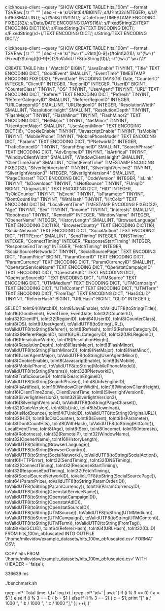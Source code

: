 clickhouse-client --query "SHOW CREATE TABLE hits_100m" --format TSVRaw | tr '`' '"' | sed -r -e 's/U?Int64/BIGINT/; s/U?Int32/INTEGER/; s/U?Int16/SMALLINT/; s/U?Int8/TINYINT/; s/DateTime/TIMESTAMP ENCODING FIXED(32)/; s/Date/DATE ENCODING DAYS(16)/; s/FixedString\(2\)/TEXT ENCODING DICT(16)/; s/FixedString\(3\)/TEXT ENCODING DICT/; s/FixedString\(\d+\)/TEXT ENCODING DICT/; s/String/TEXT ENCODING DICT/;'

clickhouse-client --query "SHOW CREATE TABLE hits_100m" --format TSVRaw | tr '`' '"' | sed -r -e 's/"(\w+)" U?Int([0-9]+)/toInt\2(\1)/; s/"(\w+)" (Fixed)?String(\([0-9]+\))?/toValidUTF8(toString(\1))/; s/"(\w+)" \w+/\1/'


CREATE TABLE hits
(
    "WatchID" BIGINT, 
    "JavaEnable" TINYINT, 
    "Title" TEXT ENCODING DICT, 
    "GoodEvent" SMALLINT, 
    "EventTime" TIMESTAMP ENCODING FIXED(32), 
    "EventDate" ENCODING DAYS(16) Date, 
    "CounterID" INTEGER, 
    "ClientIP" INTEGER, 
    "RegionID" INTEGER, 
    "UserID" BIGINT, 
    "CounterClass" TINYINT, 
    "OS" TINYINT, 
    "UserAgent" TINYINT, 
    "URL" TEXT ENCODING DICT, 
    "Referer" TEXT ENCODING DICT, 
    "Refresh" TINYINT, 
    "RefererCategoryID" SMALLINT, 
    "RefererRegionID" INTEGER, 
    "URLCategoryID" SMALLINT, 
    "URLRegionID" INTEGER, 
    "ResolutionWidth" SMALLINT, 
    "ResolutionHeight" SMALLINT, 
    "ResolutionDepth" TINYINT, 
    "FlashMajor" TINYINT, 
    "FlashMinor" TINYINT, 
    "FlashMinor2" TEXT ENCODING DICT, 
    "NetMajor" TINYINT, 
    "NetMinor" TINYINT, 
    "UserAgentMajor" SMALLINT, 
    "UserAgentMinor" TEXT ENCODING DICT(16), 
    "CookieEnable" TINYINT, 
    "JavascriptEnable" TINYINT, 
    "IsMobile" TINYINT, 
    "MobilePhone" TINYINT, 
    "MobilePhoneModel" TEXT ENCODING DICT, 
    "Params" TEXT ENCODING DICT, 
    "IPNetworkID" INTEGER, 
    "TraficSourceID" TINYINT, 
    "SearchEngineID" SMALLINT, 
    "SearchPhrase" TEXT ENCODING DICT, 
    "AdvEngineID" TINYINT, 
    "IsArtifical" TINYINT, 
    "WindowClientWidth" SMALLINT, 
    "WindowClientHeight" SMALLINT, 
    "ClientTimeZone" SMALLINT, 
    "ClientEventTime" TIMESTAMP ENCODING FIXED(32), 
    "SilverlightVersion1" TINYINT, 
    "SilverlightVersion2" TINYINT, 
    "SilverlightVersion3" INTEGER, 
    "SilverlightVersion4" SMALLINT, 
    "PageCharset" TEXT ENCODING DICT, 
    "CodeVersion" INTEGER, 
    "IsLink" TINYINT, 
    "IsDownload" TINYINT, 
    "IsNotBounce" TINYINT, 
    "FUniqID" BIGINT, 
    "OriginalURL" TEXT ENCODING DICT, 
    "HID" INTEGER, 
    "IsOldCounter" TINYINT, 
    "IsEvent" TINYINT, 
    "IsParameter" TINYINT, 
    "DontCountHits" TINYINT, 
    "WithHash" TINYINT, 
    "HitColor" TEXT ENCODING DICT(8), 
    "LocalEventTime" TIMESTAMP ENCODING FIXED(32), 
    "Age" TINYINT, 
    "Sex" TINYINT, 
    "Income" TINYINT, 
    "Interests" SMALLINT, 
    "Robotness" TINYINT, 
    "RemoteIP" INTEGER, 
    "WindowName" INTEGER, 
    "OpenerName" INTEGER, 
    "HistoryLength" SMALLINT, 
    "BrowserLanguage" TEXT ENCODING DICT(16), 
    "BrowserCountry" TEXT ENCODING DICT(16), 
    "SocialNetwork" TEXT ENCODING DICT, 
    "SocialAction" TEXT ENCODING DICT, 
    "HTTPError" SMALLINT, 
    "SendTiming" INTEGER, 
    "DNSTiming" INTEGER, 
    "ConnectTiming" INTEGER, 
    "ResponseStartTiming" INTEGER, 
    "ResponseEndTiming" INTEGER, 
    "FetchTiming" INTEGER, 
    "SocialSourceNetworkID" TINYINT, 
    "SocialSourcePage" TEXT ENCODING DICT, 
    "ParamPrice" BIGINT, 
    "ParamOrderID" TEXT ENCODING DICT, 
    "ParamCurrency" TEXT ENCODING DICT, 
    "ParamCurrencyID" SMALLINT, 
    "OpenstatServiceName" TEXT ENCODING DICT, 
    "OpenstatCampaignID" TEXT ENCODING DICT, 
    "OpenstatAdID" TEXT ENCODING DICT, 
    "OpenstatSourceID" TEXT ENCODING DICT, 
    "UTMSource" TEXT ENCODING DICT, 
    "UTMMedium" TEXT ENCODING DICT, 
    "UTMCampaign" TEXT ENCODING DICT, 
    "UTMContent" TEXT ENCODING DICT, 
    "UTMTerm" TEXT ENCODING DICT, 
    "FromTag" TEXT ENCODING DICT, 
    "HasGCLID" TINYINT, 
    "RefererHash" BIGINT, 
    "URLHash" BIGINT, 
    "CLID" INTEGER
);

SELECT 
    toInt64(WatchID), 
    toInt8(JavaEnable), 
    toValidUTF8(toString(Title)), 
    toInt16(GoodEvent), 
    EventTime, 
    EventDate, 
    toInt32(CounterID), 
    toInt32(ClientIP), 
    toInt32(RegionID), 
    toInt64(UserID), 
    toInt8(CounterClass), 
    toInt8(OS), 
    toInt8(UserAgent), 
    toValidUTF8(toString(URL)), 
    toValidUTF8(toString(Referer)), 
    toInt8(Refresh), 
    toInt16(RefererCategoryID), 
    toInt32(RefererRegionID), 
    toInt16(URLCategoryID), 
    toInt32(URLRegionID), 
    toInt16(ResolutionWidth), 
    toInt16(ResolutionHeight), 
    toInt8(ResolutionDepth), 
    toInt8(FlashMajor), 
    toInt8(FlashMinor), 
    toValidUTF8(toString(FlashMinor2)), 
    toInt8(NetMajor), 
    toInt8(NetMinor), 
    toInt16(UserAgentMajor), 
    toValidUTF8(toString(UserAgentMinor)), 
    toInt8(CookieEnable), 
    toInt8(JavascriptEnable), 
    toInt8(IsMobile), 
    toInt8(MobilePhone), 
    toValidUTF8(toString(MobilePhoneModel)), 
    toValidUTF8(toString(Params)), 
    toInt32(IPNetworkID), 
    toInt8(TraficSourceID), 
    toInt16(SearchEngineID), 
    toValidUTF8(toString(SearchPhrase)), 
    toInt8(AdvEngineID), 
    toInt8(IsArtifical), 
    toInt16(WindowClientWidth), 
    toInt16(WindowClientHeight), 
    toInt16(ClientTimeZone), 
    ClientEventTime, 
    toInt8(SilverlightVersion1), 
    toInt8(SilverlightVersion2), 
    toInt32(SilverlightVersion3), 
    toInt16(SilverlightVersion4), 
    toValidUTF8(toString(PageCharset)), 
    toInt32(CodeVersion), 
    toInt8(IsLink), 
    toInt8(IsDownload), 
    toInt8(IsNotBounce), 
    toInt64(FUniqID), 
    toValidUTF8(toString(OriginalURL)), 
    toInt32(HID), 
    toInt8(IsOldCounter), 
    toInt8(IsEvent), 
    toInt8(IsParameter), 
    toInt8(DontCountHits), 
    toInt8(WithHash), 
    toValidUTF8(toString(HitColor)), 
    LocalEventTime, 
    toInt8(Age), 
    toInt8(Sex), 
    toInt8(Income), 
    toInt16(Interests), 
    toInt8(Robotness), 
    toInt32(RemoteIP), 
    toInt32(WindowName), 
    toInt32(OpenerName), 
    toInt16(HistoryLength), 
    toValidUTF8(toString(BrowserLanguage)), 
    toValidUTF8(toString(BrowserCountry)), 
    toValidUTF8(toString(SocialNetwork)), 
    toValidUTF8(toString(SocialAction)), 
    toInt16(HTTPError), 
    toInt32(SendTiming), 
    toInt32(DNSTiming), 
    toInt32(ConnectTiming), 
    toInt32(ResponseStartTiming), 
    toInt32(ResponseEndTiming), 
    toInt32(FetchTiming), 
    toInt8(SocialSourceNetworkID), 
    toValidUTF8(toString(SocialSourcePage)), 
    toInt64(ParamPrice), 
    toValidUTF8(toString(ParamOrderID)), 
    toValidUTF8(toString(ParamCurrency)), 
    toInt16(ParamCurrencyID), 
    toValidUTF8(toString(OpenstatServiceName)), 
    toValidUTF8(toString(OpenstatCampaignID)), 
    toValidUTF8(toString(OpenstatAdID)), 
    toValidUTF8(toString(OpenstatSourceID)), 
    toValidUTF8(toString(UTMSource)), 
    toValidUTF8(toString(UTMMedium)), 
    toValidUTF8(toString(UTMCampaign)), 
    toValidUTF8(toString(UTMContent)), 
    toValidUTF8(toString(UTMTerm)), 
    toValidUTF8(toString(FromTag)), 
    toInt8(HasGCLID), 
    toInt64(RefererHash), 
    toInt64(URLHash), 
    toInt32(CLID)
FROM hits_100m_obfuscated
INTO OUTFILE '/home/milovidov/example_datasets/hits_100m_obfuscated.csv'
FORMAT CSV;

COPY hits FROM '/home/milovidov/example_datasets/hits_100m_obfuscated.csv' WITH (HEADER = 'false');

336639 ms

./benchmark.sh

grep -oP 'Total time: \d+' log.txt | grep -oP '\d+' | awk '{ if (i % 3 == 0) { a = $1 } else if (i % 3 == 1) { b = $1 } else if (i % 3 == 2) { c = $1; print "[" a / 1000 ", " b / 1000 ", " c / 1000 "]," }; ++i; }'
